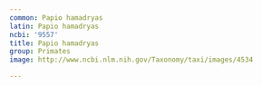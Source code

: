 ```yaml
---
common: Papio hamadryas
latin: Papio hamadryas
ncbi: '9557'
title: Papio hamadryas
group: Primates
image: http://www.ncbi.nlm.nih.gov/Taxonomy/taxi/images/4534

---
```

